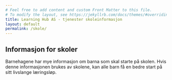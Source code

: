 ```yaml
---
# Feel free to add content and custom Front Matter to this file.
# To modify the layout, see https://jekyllrb.com/docs/themes/#overriding-theme-defaults
title: Learning Hub AS - tjenester skoleinformasjon
layout: default
permalink: /skole/
---
```


## Informasjon for skoler

Barnehagene har mye informasjon om barna som skal starte på skolen.
Hvis denne informasjonen brukes av skolene, kan alle barn få en bedre start på sitt livslange læringsløp.
